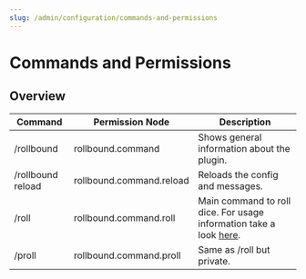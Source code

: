 ```yaml
---
slug: /admin/configuration/commands-and-permissions
---
```


# Commands and Permissions

## Overview

|      Command      |     Permission Node      |                                               Description                                           |
| ----------------- | ------------------------ | --------------------------------------------------------------------------------------------------- |
| /rollbound        | rollbound.command        | Shows general information about the plugin.                                                         |
| /rollbound reload | rollbound.command.reload | Reloads the config and messages.                                                                    |
| /roll             | rollbound.command.roll   | Main command to roll dice. For usage information take a look [here](/rollbound/usage/rolling-dice). |
| /proll            | rollbound.command.proll  | Same as /roll but private.                                                                          |